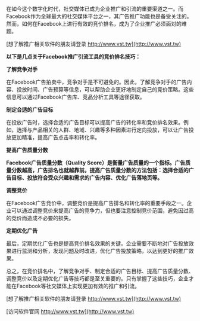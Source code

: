 在如今这个数字化时代，社交媒体已成为企业推广和引流的重要渠道之一。而Facebook作为全球最大的社交媒体平台之一，其广告推广功能也是备受关注的。然而，如何在Facebook上进行有效的竞价排名，成为了企业推广必须面对的难题。

[想了解推广相关软件的朋友请登录 http://www.vst.tw](http://www.vst.tw)

**以下是几点关于Facebook推广引流工具的竞价排名技巧：**

**了解竞争对手**

在Facebook广告拍卖中，竞争对手是不可避免的。因此，了解竞争对手的广告内容、投放时间、广告预算等信息，可以帮助企业更好地制定自己的竞价策略。这些信息可以通过Facebook广告库、竞品分析工具等途径获取。

**制定合适的广告目标**

在投放广告时，选择合适的广告目标可以提高广告的转化率和竞价排名效果。例如，选择与产品相关的人群、地域、兴趣等多种因素进行定向投放，可以让广告投放更加精准，提高广告点击率和转化率。

**提高广告质量分数**

**Facebook广告质量分数（Quality Score）是衡量广告质量的一个指标。广告质量分数越高，广告排名也就越靠前。提高广告质量分数的方法包括：选择合适的广告目标、投放符合受众兴趣和需求的广告内容、优化广告落地页等。**

**调整竞价**

在Facebook广告竞价中，调整竞价是提高广告排名和转化率的重要手段之一。企业可以通过调整竞价来提高广告的竞争力，但也要注意控制竞价范围，避免因过高的竞价而造成不必要的损失。

**定期优化广告**

最后，定期优化广告也是提高竞价排名效果的关键。企业需要不断地对广告投放效果进行监测和分析，发现问题及时改进，优化广告投放策略，以达到更好的推广效果。

总之，在竞价排名中，了解竞争对手、制定合适的广告目标、提高广告质量分数、调整竞价以及定期优化广告等技巧都是至关重要的。只有掌握了这些技巧，企业才能在Facebook等社交媒体上实现更加有效的推广和引流。

[想了解推广相关软件的朋友请登录 http://www.vst.tw](http://www.vst.tw)


[访问软件官网 http://www.vst.tw](http://www.vst.tw)
